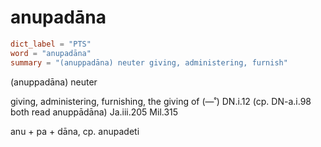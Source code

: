 # anupadāna

``` toml
dict_label = "PTS"
word = "anupadāna"
summary = "(anuppadāna) neuter giving, administering, furnish"
```

(anuppadāna) neuter

giving, administering, furnishing, the giving of (—˚) DN.i.12 (cp. DN\-a.i.98 both read anuppādāna) Ja.iii.205 Mil.315

anu \+ pa \+ dāna, cp. anupadeti

